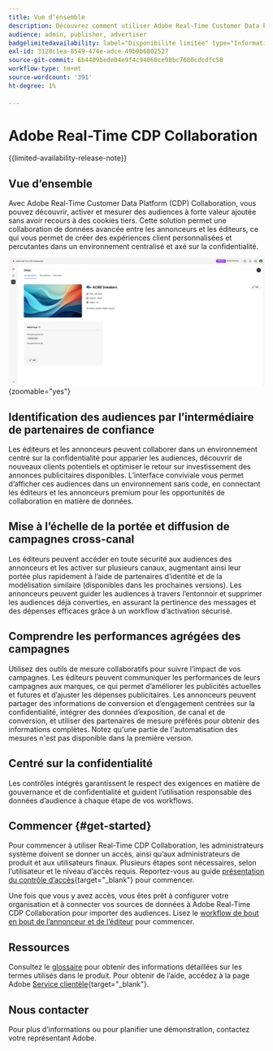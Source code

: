 ```yaml
---
title: Vue d’ensemble
description: Découvrez comment utiliser Adobe Real-Time Customer Data Platform (CDP) Collaboration pour découvrir, activer et mesurer des audiences à forte valeur ajoutée sans faire appel à des cookies tiers.
audience: admin, publisher, advertiser
badgelimitedavailability: label="Disponibilité limitée" type="Informative" url="https://helpx.adobe.com/legal/product-descriptions/real-time-customer-data-platform-collaboration.html newtab=true"
exl-id: 3128c1ea-8549-474e-adce-49b9b6802527
source-git-commit: 6b4409bede04e9f4c94060ce98bc7680cdcdfc58
workflow-type: tm+mt
source-wordcount: '391'
ht-degree: 1%

---
```


# Adobe Real-Time CDP Collaboration

{{limited-availability-release-note}}

## Vue d’ensemble

Avec Adobe Real-Time Customer Data Platform (CDP) Collaboration, vous pouvez découvrir, activer et mesurer des audiences à forte valeur ajoutée sans avoir recours à des cookies tiers. Cette solution permet une collaboration de données avancée entre les annonceurs et les éditeurs, ce qui vous permet de créer des expériences client personnalisées et percutantes dans un environnement centralisé et axé sur la confidentialité.

![Page d’accueil de Real-Time CDP Collaboration](/help/assets/overview/homepage.png){zoomable="yes"}

## Identification des audiences par l’intermédiaire de partenaires de confiance

Les éditeurs et les annonceurs peuvent collaborer dans un environnement centré sur la confidentialité pour apparier les audiences, découvrir de nouveaux clients potentiels et optimiser le retour sur investissement des annonces publicitaires disponibles. L’interface conviviale vous permet d’afficher ces audiences dans un environnement sans code, en connectant les éditeurs et les annonceurs premium pour les opportunités de collaboration en matière de données.

## Mise à l’échelle de la portée et diffusion de campagnes cross-canal

Les éditeurs peuvent accéder en toute sécurité aux audiences des annonceurs et les activer sur plusieurs canaux, augmentant ainsi leur portée plus rapidement à l’aide de partenaires d’identité et de la modélisation similaire (disponibles dans les prochaines versions). Les annonceurs peuvent guider les audiences à travers l’entonnoir et supprimer les audiences déjà converties, en assurant la pertinence des messages et des dépenses efficaces grâce à un workflow d’activation sécurisé.

## Comprendre les performances agrégées des campagnes

Utilisez des outils de mesure collaboratifs pour suivre l’impact de vos campagnes. Les éditeurs peuvent communiquer les performances de leurs campagnes aux marques, ce qui permet d’améliorer les publicités actuelles et futures et d’ajuster les dépenses publicitaires. Les annonceurs peuvent partager des informations de conversion et d’engagement centrées sur la confidentialité, intégrer des données d’exposition, de canal et de conversion, et utiliser des partenaires de mesure préférés pour obtenir des informations complètes. Notez qu&#39;une partie de l&#39;automatisation des mesures n&#39;est pas disponible dans la première version.

## Centré sur la confidentialité

Les contrôles intégrés garantissent le respect des exigences en matière de gouvernance et de confidentialité et guident l’utilisation responsable des données d’audience à chaque étape de vos workflows.

<!--

## Additional benefits

### Agnostic and interoperable

Bring in audiences from various sources such as Real-Time CDP, data warehouses (available in an upcoming release), and other partners, efficiently connecting your data collaboration application to other Adobe Experience Platform tools.

### Built-in reputation

Trusted by leading global brands, Adobe brings a strong foundation in identity, audience collaboration, and activation, offering closed-loop and marketer-friendly workflows for data collaboration.

-->

## Commencer {#get-started}

Pour commencer à utiliser Real-Time CDP Collaboration, les administrateurs système doivent se donner un accès, ainsi qu’aux administrateurs de produit et aux utilisateurs finaux. Plusieurs étapes sont nécessaires, selon l’utilisateur et le niveau d’accès requis. Reportez-vous au guide [présentation du contrôle d’accès](/help/guide/permissions/overview.md){target="_blank"} pour commencer.

Une fois que vous y avez accès, vous êtes prêt à configurer votre organisation et à connecter vos sources de données à Adobe Real-Time CDP Collaboration pour importer des audiences. Lisez le [workflow de bout en bout de l’annonceur et de l’éditeur](/help/guide/end-to-end-workflow.md) pour commencer.

<!-- Utilize the collaboration tools to compare and manage audiences effectively. Leverage real-time insights to inform your marketing strategies and deliver personalized customer experiences.  -->

## Ressources

Consultez le [glossaire](/help/guide/glossary.md) pour obtenir des informations détaillées sur les termes utilisés dans le produit. Pour obtenir de l’aide, accédez à la page Adobe [Service clientèle](https://experienceleague.adobe.com/home?lang=en&amp;support-tab=open-ticket#support){target="_blank"}.

## Nous contacter

Pour plus d’informations ou pour planifier une démonstration, contactez votre représentant Adobe.
